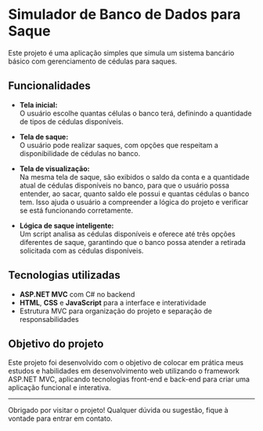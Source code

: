 # Simulador de Banco de Dados para Saque

Este projeto é uma aplicação simples que simula um sistema bancário básico com gerenciamento de cédulas para saques.  

## Funcionalidades

- **Tela inicial:**  
  O usuário escolhe quantas células o banco terá, definindo a quantidade de tipos de cédulas disponíveis.

- **Tela de saque:**  
  O usuário pode realizar saques, com opções que respeitam a disponibilidade de cédulas no banco.

- **Tela de visualização:**  
  Na mesma tela de saque, são exibidos o saldo da conta e a quantidade atual de cédulas disponíveis no banco, para que o usuário possa entender, ao sacar, quanto saldo ele possui e quantas cédulas o banco tem. Isso ajuda o usuário a compreender a lógica do projeto e verificar se está funcionando corretamente.
  
- **Lógica de saque inteligente:**  
  Um script analisa as cédulas disponíveis e oferece até três opções diferentes de saque, garantindo que o banco possa atender a retirada solicitada com as cédulas disponíveis.

## Tecnologias utilizadas

- **ASP.NET MVC** com C# no backend  
- **HTML**, **CSS** e **JavaScript** para a interface e interatividade  
- Estrutura MVC para organização do projeto e separação de responsabilidades

## Objetivo do projeto

Este projeto foi desenvolvido com o objetivo de colocar em prática meus estudos e habilidades em desenvolvimento web utilizando o framework ASP.NET MVC, aplicando tecnologias front-end e back-end para criar uma aplicação funcional e interativa.

---

Obrigado por visitar o projeto! Qualquer dúvida ou sugestão, fique à vontade para entrar em contato.

